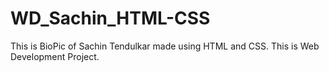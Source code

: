 # WD_Sachin_HTML-CSS
This is BioPic of Sachin Tendulkar made using HTML and CSS. This is Web Development Project.
